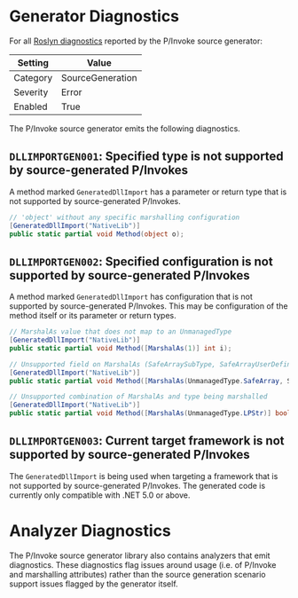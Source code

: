 # Generator Diagnostics

For all [Roslyn diagnostics](https://docs.microsoft.com/dotnet/api/microsoft.codeanalysis.diagnostic) reported by the P/Invoke source generator:

| Setting  | Value              |
| -------- | ------------------ |
| Category | SourceGeneration   |
| Severity | Error              |
| Enabled  | True               |

The P/Invoke source generator emits the following diagnostics.

## `DLLIMPORTGEN001`: Specified type is not supported by source-generated P/Invokes

A method marked `GeneratedDllImport` has a parameter or return type that is not supported by source-generated P/Invokes.

```C#
// 'object' without any specific marshalling configuration
[GeneratedDllImport("NativeLib")]
public static partial void Method(object o);
```

## `DLLIMPORTGEN002`: Specified configuration is not supported by source-generated P/Invokes

A method marked `GeneratedDllImport` has configuration that is not supported by source-generated P/Invokes. This may be configuration of the method itself or its parameter or return types.

```C#
// MarshalAs value that does not map to an UnmanagedType
[GeneratedDllImport("NativeLib")]
public static partial void Method([MarshalAs(1)] int i);

// Unsupported field on MarshalAs (SafeArraySubType, SafeArrayUserDefinedSubType, IidParameterIndex)
[GeneratedDllImport("NativeLib")]
public static partial void Method([MarshalAs(UnmanagedType.SafeArray, SafeArraySubType = VarEnum.VT_BOOL)] bool[] bArr);

// Unsupported combination of MarshalAs and type being marshalled
[GeneratedDllImport("NativeLib")]
public static partial void Method([MarshalAs(UnmanagedType.LPStr)] bool b);
```

## `DLLIMPORTGEN003`: Current target framework is not supported by source-generated P/Invokes

The `GeneratedDllImport` is being used when targeting a framework that is not supported by source-generated P/Invokes. The generated code is currently only compatible with .NET 5.0 or above.

# Analyzer Diagnostics

The P/Invoke source generator library also contains analyzers that emit diagnostics. These diagnostics flag issues around usage (i.e. of P/Invoke and marshalling attributes) rather than the source generation scenario support issues flagged by the generator itself.
